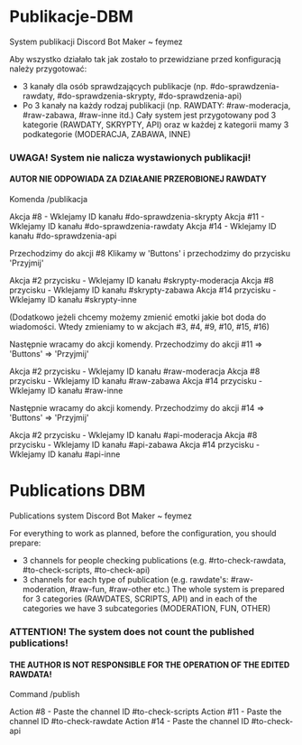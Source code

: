 # Publikacje-DBM
System publikacji Discord Bot Maker ~ feymez

Aby wszystko działało tak jak zostało to przewidziane przed konfiguracją należy przygotować:
  - 3 kanały dla osób sprawdzających publikacje (np. #do-sprawdzenia-rawdaty, #do-sprawdzenia-skrypty, #do-sprawdzenia-api)
  - Po 3 kanały na każdy rodzaj publikacji (np. RAWDATY: #raw-moderacja, #raw-zabawa, #raw-inne itd.)
Cały system jest przygotowany pod 3 kategorie (RAWDATY, SKRYPTY, API) oraz w każdej z kategorii mamy 3 podkategorie (MODERACJA, ZABAWA, INNE)

### UWAGA! System nie nalicza wystawionych publikacji!

#### AUTOR NIE ODPOWIADA ZA DZIAŁANIE PRZEROBIONEJ RAWDATY

Komenda /publikacja

Akcja #8 - Wklejamy ID kanału #do-sprawdzenia-skrypty
Akcja #11 - Wklejamy ID kanału #do-sprawdzenia-rawdaty
Akcja #14 - Wklejamy ID kanału #do-sprawdzenia-api

Przechodzimy do akcji #8
Klikamy w 'Buttons' i przechodzimy do przycisku 'Przyjmij'

Akcja #2 przycisku - Wklejamy ID kanału #skrypty-moderacja
Akcja #8 przycisku - Wklejamy ID kanału #skrypty-zabawa
Akcja #14 przycisku - Wklejamy ID kanału #skrypty-inne

(Dodatkowo jeżeli chcemy możemy zmienić emotki jakie bot doda do wiadomości. Wtedy zmieniamy to w akcjach #3, #4, #9, #10, #15, #16)

Następnie wracamy do akcji komendy. Przechodzimy do akcji #11 => 'Buttons' => 'Przyjmij'

Akcja #2 przycisku - Wklejamy ID kanału #raw-moderacja
Akcja #8 przycisku - Wklejamy ID kanału #raw-zabawa
Akcja #14 przycisku - Wklejamy ID kanału #raw-inne

Następnie wracamy do akcji komendy. Przechodzimy do akcji #14 => 'Buttons' => 'Przyjmij'

Akcja #2 przycisku - Wklejamy ID kanału #api-moderacja
Akcja #8 przycisku - Wklejamy ID kanału #api-zabawa
Akcja #14 przycisku - Wklejamy ID kanału #api-inne

# Publications DBM
Publications system Discord Bot Maker ~ feymez

For everything to work as planned, before the configuration, you should prepare:
  - 3 channels for people checking publications (e.g. #rto-check-rawdata, #to-check-scripts, #to-check-api)
  - 3 channels for each type of publication (e.g. rawdate's: #raw-moderation, #raw-fun, #raw-other etc.)
The whole system is prepared for 3 categories (RAWDATES, SCRIPTS, API) and in each of the categories we have 3 subcategories (MODERATION, FUN, OTHER)

### ATTENTION! The system does not count the published publications!


#### THE AUTHOR IS NOT RESPONSIBLE FOR THE OPERATION OF THE EDITED RAWDATA!

Command /publish

Action #8 - Paste the channel ID #to-check-scripts
Action #11 - Paste the channel ID #to-check-rawdate
Action #14 - Paste the channel ID #to-check-api
